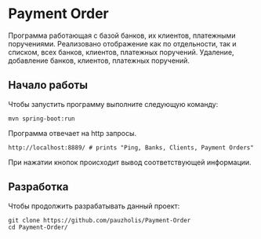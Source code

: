 # Payment Order
 
Программа работающая с базой банков, их клиентов, платежными поручениями. Реализовано отображение как по отдельности, так и списком, всех банков, клиентов, платежных поручений. Удаление, добавление банков, клиентов, платежных поручений.

## Начало работы

Чтобы запустить программу выполните следующую команду:

 ```shell
 mvn spring-boot:run
 ```
 Программа отвечает на http запросы.
 
 ```shell
 http://localhost:8889/ # prints "Ping, Banks, Clients, Payment Orders"
 ```
 
 При нажатии кнопок происходит вывод соответствующей информации.
 
 ## Разработка
 
 Чтобы продолжить разрабатывать данный проект:
 
 ```shell
 git clone https://github.com/pauzholis/Payment-Order
 cd Payment-Order/
 ```